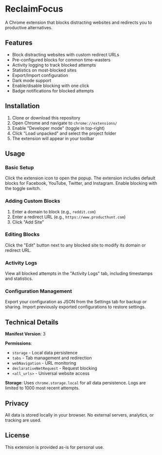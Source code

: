 # ReclaimFocus

A Chrome extension that blocks distracting websites and redirects you to productive alternatives.

## Features

- Block distracting websites with custom redirect URLs
- Pre-configured blocks for common time-wasters
- Activity logging to track blocked attempts
- Statistics on most-blocked sites
- Export/Import configuration
- Dark mode support
- Enable/disable blocking with one click
- Badge notifications for blocked attempts

## Installation

1. Clone or download this repository
2. Open Chrome and navigate to `chrome://extensions/`
3. Enable "Developer mode" (toggle in top-right)
4. Click "Load unpacked" and select the project folder
5. The extension will appear in your toolbar

## Usage

### Basic Setup

Click the extension icon to open the popup. The extension includes default blocks for Facebook, YouTube, Twitter, and Instagram. Enable blocking with the toggle switch.

### Adding Custom Blocks

1. Enter a domain to block (e.g., `reddit.com`)
2. Enter a redirect URL (e.g., `https://www.producthunt.com`)
3. Click "Add Site"

### Editing Blocks

Click the "Edit" button next to any blocked site to modify its domain or redirect URL.

### Activity Logs

View all blocked attempts in the "Activity Logs" tab, including timestamps and statistics.

### Configuration Management

Export your configuration as JSON from the Settings tab for backup or sharing. Import previously exported configurations to restore settings.

## Technical Details

**Manifest Version**: 3

**Permissions**:

- `storage` - Local data persistence
- `tabs` - Tab management and redirection
- `webNavigation` - URL monitoring
- `declarativeNetRequest` - Request blocking
- `<all_urls>` - Universal website access

**Storage**: Uses `chrome.storage.local` for all data persistence. Logs are limited to 1000 most recent attempts.

## Privacy

All data is stored locally in your browser. No external servers, analytics, or tracking are used.

## License

This extension is provided as-is for personal use.
